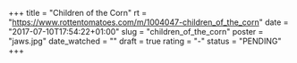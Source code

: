 +++
title = "Children of the Corn"
rt = "https://www.rottentomatoes.com/m/1004047-children_of_the_corn"
date = "2017-07-10T17:54:22+01:00"
slug = "children_of_the_corn"
poster = "jaws.jpg"
date_watched = ""
draft = true
rating = "-"
status = "PENDING"
+++